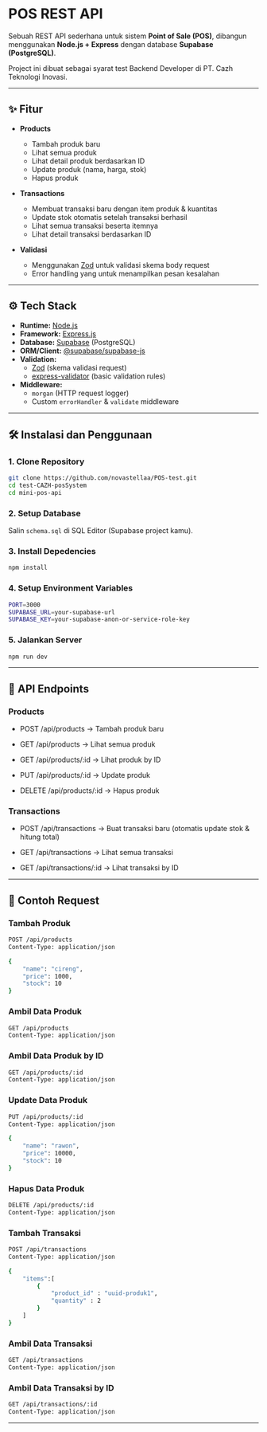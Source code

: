 # POS REST API

Sebuah REST API sederhana untuk sistem **Point of Sale (POS)**, dibangun menggunakan **Node.js + Express** dengan database **Supabase (PostgreSQL)**.

Project ini dibuat sebagai syarat test Backend Developer di PT. Cazh Teknologi Inovasi.

---

## ✨ Fitur

- **Products**
  - Tambah produk baru
  - Lihat semua produk
  - Lihat detail produk berdasarkan ID
  - Update produk (nama, harga, stok)
  - Hapus produk

- **Transactions**
  - Membuat transaksi baru dengan item produk & kuantitas
  - Update stok otomatis setelah transaksi berhasil
  - Lihat semua transaksi beserta itemnya
  - Lihat detail transaksi berdasarkan ID

- **Validasi**
  - Menggunakan [Zod](https://zod.dev) untuk validasi skema body request
  - Error handling yang untuk menampilkan pesan kesalahan

---

## ⚙️ Tech Stack

- **Runtime:** [Node.js](https://nodejs.org/)
- **Framework:** [Express.js](https://expressjs.com/)
- **Database:** [Supabase](https://supabase.com/) (PostgreSQL)
- **ORM/Client:** [@supabase/supabase-js](https://supabase.com/docs/reference/javascript)
- **Validation:**
  - [Zod](https://zod.dev) (skema validasi request)
  - [express-validator](https://express-validator.github.io/docs/) (basic validation rules)
- **Middleware:**
  - `morgan` (HTTP request logger)
  - Custom `errorHandler` & `validate` middleware

---

## 🛠️ Instalasi dan Penggunaan

### 1. Clone Repository

```bash
git clone https://github.com/novastellaa/POS-test.git
cd test-CAZH-posSystem
cd mini-pos-api
```

### 2. Setup Database

Salin `schema.sql` di SQL Editor (Supabase project kamu).

### 3.  Install Depedencies

```bash
npm install
```

### 4. Setup Environment Variables

```bash
PORT=3000
SUPABASE_URL=your-supabase-url
SUPABASE_KEY=your-supabase-anon-or-service-role-key
```

### 5. Jalankan Server

```bash
npm run dev
```

---

## 🚀 API Endpoints

### Products

- POST /api/products → Tambah produk baru

- GET /api/products → Lihat semua produk

- GET /api/products/:id → Lihat produk by ID

- PUT /api/products/:id → Update produk

- DELETE /api/products/:id → Hapus produk

### Transactions

- POST /api/transactions → Buat transaksi baru (otomatis update stok & hitung total)

- GET /api/transactions → Lihat semua transaksi

- GET /api/transactions/:id → Lihat transaksi by ID

---

## 📄 Contoh Request

### Tambah Produk

```bash
POST /api/products
Content-Type: application/json

{
    "name": "cireng",
    "price": 1000,
    "stock": 10
} 
```

### Ambil Data Produk

```bash
GET /api/products
Content-Type: application/json
```

### Ambil Data Produk by ID

```bash
GET /api/products/:id
Content-Type: application/json
```

### Update Data Produk

```bash
PUT /api/products/:id
Content-Type: application/json

{
    "name": "rawon",
    "price": 10000,
    "stock": 10
}
```

### Hapus Data Produk

```bash
DELETE /api/products/:id
Content-Type: application/json
```

### Tambah Transaksi

```bash
POST /api/transactions
Content-Type: application/json

{
    "items":[
        {
            "product_id" : "uuid-produk1",
            "quantity" : 2
        }
    ]
}
```

### Ambil Data Transaksi

```bash
GET /api/transactions
Content-Type: application/json
```

### Ambil Data Transaksi by ID

```bash
GET /api/transactions/:id
Content-Type: application/json
```

---
